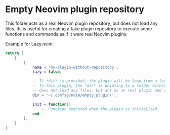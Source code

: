 # Empty Neovim plugin repository

This folder acts as a real Neovim plugin repository, but does not load any files.
Its is useful for creating a fake plugin repository to execute some functions and commands as if it were real Neovim plugins.

Example for Lazy.nvim:

```lua
return {
    {
        {
            name = 'my-plugin-without-repository',
            lazy = false,

            -- If *dir* is provided, the plugin will be load from a local directory instead from the internet (with git).
            -- To this plugin, the *dir* is pointing to a folder without a plugin installed. This makes creates a plugin that
            -- does not load any files, but act as an real plugin and executes the *init* function.
            dir = '~/.config/nvim/empty_plugin/',

            init = function()
                -- Function executed when the plugin is initialized.
            end
        },
    }
}
```
